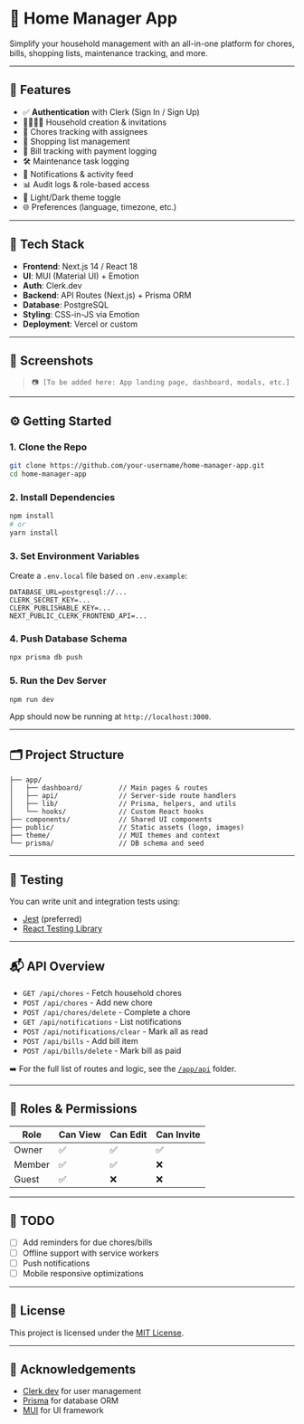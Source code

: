 # 🏡 Home Manager App

Simplify your household management with an all-in-one platform for chores, bills, shopping lists, maintenance tracking, and more.

---

## 🚀 Features

- ✅ **Authentication** with Clerk (Sign In / Sign Up)
- 👨‍👩‍👧‍👦 Household creation & invitations
- 🧹 Chores tracking with assignees
- 🛒 Shopping list management
- 🧾 Bill tracking with payment logging
- 🛠️ Maintenance task logging
- 🔔 Notifications & activity feed
- 📊 Audit logs & role-based access
- 🌙 Light/Dark theme toggle
- 🌐 Preferences (language, timezone, etc.)

---

## 🧱 Tech Stack

- **Frontend**: Next.js 14 / React 18
- **UI**: MUI (Material UI) + Emotion
- **Auth**: Clerk.dev
- **Backend**: API Routes (Next.js) + Prisma ORM
- **Database**: PostgreSQL
- **Styling**: CSS-in-JS via Emotion
- **Deployment**: Vercel or custom

---

## 📸 Screenshots

<!-- 👉 Add your screenshots below -->
> `📷 [To be added here: App landing page, dashboard, modals, etc.]`

---

## ⚙️ Getting Started

### 1. Clone the Repo

```bash
git clone https://github.com/your-username/home-manager-app.git
cd home-manager-app
```

### 2. Install Dependencies

```bash
npm install
# or
yarn install
```

### 3. Set Environment Variables

Create a `.env.local` file based on `.env.example`:

```env
DATABASE_URL=postgresql://...
CLERK_SECRET_KEY=...
CLERK_PUBLISHABLE_KEY=...
NEXT_PUBLIC_CLERK_FRONTEND_API=...
```

### 4. Push Database Schema

```bash
npx prisma db push
```

### 5. Run the Dev Server

```bash
npm run dev
```

App should now be running at `http://localhost:3000`.

---

## 🗂️ Project Structure

```
├── app/
│   ├── dashboard/         // Main pages & routes
│   ├── api/               // Server-side route handlers
│   ├── lib/               // Prisma, helpers, and utils
│   └── hooks/             // Custom React hooks
├── components/            // Shared UI components
├── public/                // Static assets (logo, images)
├── theme/                 // MUI themes and context
└── prisma/                // DB schema and seed
```

---

## 🧪 Testing

You can write unit and integration tests using:
- [Jest](https://jestjs.io/) (preferred)
- [React Testing Library](https://testing-library.com/docs/react-testing-library/intro/)

---

## 📬 API Overview

- `GET /api/chores` - Fetch household chores
- `POST /api/chores` - Add new chore
- `POST /api/chores/delete` - Complete a chore
- `GET /api/notifications` - List notifications
- `POST /api/notifications/clear` - Mark all as read
- `POST /api/bills` - Add bill item
- `POST /api/bills/delete` - Mark bill as paid

➡️ For the full list of routes and logic, see the [`/app/api`](./app/api) folder.

---

## 👥 Roles & Permissions

| Role    | Can View | Can Edit | Can Invite |
|---------|----------|----------|------------|
| Owner   | ✅       | ✅       | ✅         |
| Member  | ✅       | ✅       | ❌         |
| Guest   | ✅       | ❌       | ❌         |

---

## 📌 TODO

- [ ] Add reminders for due chores/bills
- [ ] Offline support with service workers
- [ ] Push notifications
- [ ] Mobile responsive optimizations

---

## 📄 License

This project is licensed under the [MIT License](LICENSE).

---

## 🙌 Acknowledgements

- [Clerk.dev](https://clerk.dev) for user management
- [Prisma](https://www.prisma.io/) for database ORM
- [MUI](https://mui.com) for UI framework
